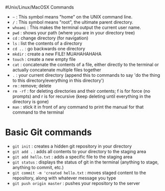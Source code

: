 #Unix/Linux/MacOSX Commands
* `~` : This symbol means "home" on the UNIX command line.
* `/` : This symbol means "root", the ultimate parent directory.
* `whoami` : This makes the terminal output the current user name.
* `pwd` : shows your path (where you are in your directory tree)
* `cd` : change directory (for navigation)
* `ls` :  list the contents of a directory
* `cd ..` : go backwards one directory
* `mkdir` : create a new FILE!  MUAHAHAHAHA
* `touch` : create a new empty file
* `cat` : concatenate the contents of a file, either directly to the terminal or actually concatenate multiple files together
* `.` : your current directory (append this to commands to say 'do the thing to this directory/everything in this directory')
* `rm` : remove; delete
* `rm -rf` : for deleting directories and their contents; f is for force (no prompts) and r is for recursive (keep deleting until everything in the directory is gone) 
* `man` : stick it in front of any command to print the manual for that command to the terminal

# Basic Git commands
* `git init` : creates a hidden git repository in your directory
* `git add .` : adds all contents to your directory to the staging area
* `git add hello.txt` : adds a specific file to the staging area
* `git status` : displays the status of git in the terminal (anything to stage, anything to commit, etc.)
* `git commit -m 'created hello.txt` : moves staged content to the repository, along with whatever message you type
* `git push origin master` : pushes your repository to the server